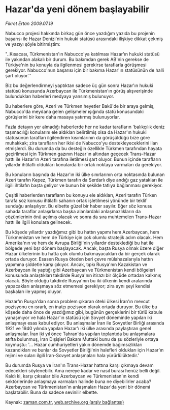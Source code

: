 # Hazar'da yeni dönem başlayabilir

*Fikret Ertan 2009.07.19*

<tr><td class="metin" colspan="2" style="padding-top: 20px; padding-left: 5px; padding-right: 10px;">Nabucco projesi  hakkında birkaç gün önce yazdığım yazıda bu projenin başarısı ile Hazar Denizi'nin  hukuki statüsü arasındaki ilişkiye dikkat çekmiş ve yazıyı şöyle bitirmiştim:</td></tr><tr><td class="metin" colspan="2" style="padding-top: 20px; padding-left: 5px; padding-right: 10px;"><p> "..Kısacası, Türkmenistan'ın Nabucco'ya katılması Hazar'ın hukuki statüsü ile yakından alakalı bir durum. Bu bakımdan gerek AB'nin gerekse de Türkiye'nin bu konuyla da ilgilenmesi gerekirse taraflarla görüşmesi gerekiyor. Nabucco'nun başarısı için bir bakıma Hazar'ın statüsünün de halli şart oluyor.''
<p> Biz bu değerlendirmeyi yaptıktan sadece üç gün sonra Hazar'ın hukuki statüsü konusunda Azerbaycan ile Türkmenistan'ın görüş alışverişinde bulundukları haberleri medyaya yansımış bulunuyor.
<p> Bu haberlere göre, Azeri ve Türkmen heyetler Bakü'de bir araya gelmiş, Nabucco'da meydana gelen gelişmeler ışığında statü konusundaki görüşlerini bir kere daha masaya yatırmış bulunuyorlar.
<p> Fazla detayın yer almadığı haberlerde her ne kadar tarafların 'balıkçılık deniz taşımacılığı konularını ele aldıkları belirtilmiş olsa da Hazar'ın hukuki statüsünün tarafları ilgilendiren kısımlarının da görüşüldüğü bize göre muhakkak; zira tarafların her ikisi de Nabucco'yu destekleyeceklerini ilan etmişlerdi. Bu durumda da bu desteğin özellikle Türkmen tarafından hayata geçirilmesi için Türkmen gazının Hazar'ın altından geçecek Trans-Hazar hattı ile Hazar'ın Azeri tarafına iletilmesi şart oluyor. Bunun içinde tarafların yıllardır ihtilaflı oldukları konularda bir ortak noktaya varmaları da gerekiyor.
<p> Bu konuların başında da Hazar'ın iki ülke sınırlarının orta noktasında bulunan Azeri tarafın Kepez, Türkmen tarafın da Serdarlı diye andığı gaz yatakları ile ilgili ihtilafın başta geliyor ve bunun bir şekilde tatlıya bağlanması gerekiyor.
<p> Çeşitli haberlerden tarafların bu konuyu ele aldıkları, Azeri tarafın Türken tarafa söz konusu ihtilaflı sahanın ortak işletilmesi yönünde bir teklif sunduğu anlaşılıyor. Bu elbette güzel bir haber sayılır. Eğer söz konusu sahada taraflar anlaşırlarsa başka alanlardaki anlaşmazlıkların da çözümlerinin önü açılmış olacak ve sonra da sıra muhtemelen Trans-Hazar hattı ile ilgili konulara gelinecek.
<p> Bu köşede yıllardır yazdığımız gibi bu hattın yapımı hem Azerbaycan, hem Türkmenistan ve hem de Türkiye için çok olumlu stratejik adım olacak. Hem Amerika'nın ve hem de Avrupa Birliği'nin yıllardır desteklediği bu hat ile bölgede yeni bşr dönem başlayacak. Ancak, başta Rusya olmak üzere diğer Hazar ülkelerinin bu hatta çok olumlu bakmayacakları da bir gerçek olarak ortada duruyor. Esasen Rusya öteden beri çevre mülahazalarıyla hattın yapımına şiddetle karşı çıkıyor. Ancak, tıpkı Rusya'nın Kazakistan ve Azerbaycan ile yaptığı gibi Azerbaycan ve Türkmenistan kendi bölgeleri konusunda anlaştıkları takdirde Rusya'nın itirazı bir ölçüde ortadan kalkmış olacak. Böyle olduğu takdirde Rusya'nın bu iki ülkenin kendi aralarında yapacakları anlaşmaya söz etmemesi gerekiyor; zira aynı şeyi kendisi başkaları ile yapmış oluyor.
<p> Hazar'ın Rusya'dan sonra problem çıkaran öteki ülkesi İran'ın mevcut pozisyonu en ısrarlı, en inatçı pozisyon olarak ortada duruyor. Bu ülke bu köşede daha önce de yazdığımız gibi, bugünün gerçeklerini bir türlü kabule yanaşmıyor ve hala Hazar'ın statüsü için Sovyet döneminde yapılan iki anlaşmayı esas kabul ediyor. Bu anlaşmalar İran ile Sovyetler Birliği arasında 1921 ve 1940 yılında yapılan Hazar'ı iki ülke arasında paylaştıran genel anlaşmalar. İran iki yıl önce Tahran'da yapılan toplantıda bu anlaşmalara atıfta bulunmuş, İran Dışişleri Bakanı Muttaki bunu da şu sözleriyle ortaya koymuştu: '... Hazar cumhuriyetleri yakın dönemde bağımsızlıkları kazandıkları ve bunlar da Sovyetler Birliği'nin halefleri oldukları için Hazar'ın rejimi ve suları ilgili İran-Sovyet anlaşmaları hala yürürlülüktedir.'
<p> Bu durumda Rusya ve İran'ın Trans-Hazar hattına karşı çıkmaya devam edecekleri söylenebilir. Ama nereye kadar ve nasıl burası henüz belli değil. Kaldı ki, karşı çıksalar bile Azerbaycan ve Türkmenistan'ın kendi sektörlerinde anlaşmaya varmaları halinde buna ne diyebilirler acaba? Azerbaycan ve Türkmenistan'ın anlaşmaları Hazar'da yeni bir dönemi başlatabilir. Buna da sadece sevinilir elbette.<br/></p></p></p></p></p></p></p></p></p></td></tr>

Kaynak: [zaman.com.tr](http://zaman.com.tr/yazar.do?yazino=870995), [web.archive.org (arşiv bağlantısı)](http://web.archive.org/web/20090801053700/http://zaman.com.tr:80/yazar.do?yazino=870995)
